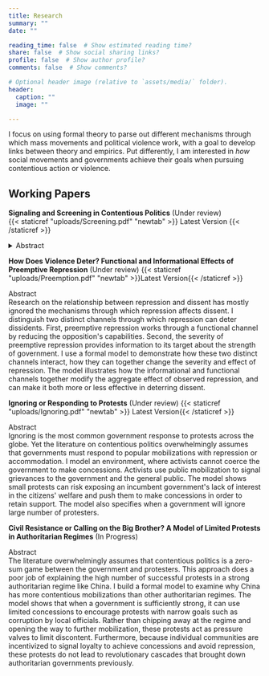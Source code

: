 ```yaml
---
title: Research
summary: ""
date: ""

reading_time: false  # Show estimated reading time?
share: false  # Show social sharing links?
profile: false  # Show author profile?
comments: false  # Show comments?

# Optional header image (relative to `assets/media/` folder).
header:
  caption: ""
  image: ""

---
```

 I focus on using formal theory to parse out different mechanisms through which mass movements and political violence work, with a goal to develop links between theory and empirics. Put differently, I am interested in *how* social movements and governments achieve their goals when pursuing contentious action or violence. 

 ## **Working Papers**

 **Signaling and Screening in Contentious Politics** (Under review)  
 {{< staticref "uploads/Screening.pdf" "newtab" >}} Latest Version {{< /staticref >}} <details>
<summary>Abstract</summary>
Literature on contention and repression overwhelmingly assumes that contentious politics is a zero-sum game and the goal of repression is to subdue all protests. This approach ignores that contentious action provides information about grievances which are costly to ignore for the government. I develop a formal model of contentious politics where activists use protests to signal their grievances as well as impose costs on the government. The model shows that repression can have a screening purpose. Governments use coercion to set the terms of contention so that they only have to accommodate sufficiently aggrieved and salient groups, while filtering out the rest. The model also demonstrates that decreased cost of mobilization makes repression indirectly cheaper for governments, leading to more repression. Taken together, these findings provide a theoretical explanation for the inconsistent findings in the empirical literature on contention and repression. Finally, the results provide an explanation for why rational governments would resort to repression only to follow it with accommodation.
</details>


**How Does Violence Deter? Functional and Informational Effects of Preemptive Repression** (Under review) 
{{< staticref "uploads/Preemption.pdf" "newtab" >}}Latest Version{{< /staticref >}}
<summary>Abstract</summary>
Research on the relationship between repression and dissent has mostly ignored the mechanisms through which repression affects dissent. I distinguish two distinct channels through which repression can deter dissidents. First, preemptive repression works through a functional channel by reducing the opposition's capabilities. Second, the severity of preemptive repression provides information to its target about the strength of government. I use a formal model to demonstrate how these two distinct channels interact, how they can together change the severity and effect of repression. The model illustrates how the informational and functional channels together modify the aggregate effect of observed repression, and can make it both more or less effective in deterring dissent.
</details>

**Ignoring or Responding to Protests** (Under review)
{{< staticref "uploads/Ignoring.pdf" "newtab" >}} Latest Version{{< /staticref >}} <summary>Abstract</summary>
Ignoring is the most common government response to protests across the globe. Yet the literature on contentious politics overwhelmingly assumes that governments must respond to popular mobilizations with repression or accommodation. I model an environment, where activists cannot coerce the government to make concessions. Activists use public mobilization to signal grievances to the government and the general public. The model shows small protests can risk exposing an incumbent government's lack of interest in the citizens' welfare and push them to make concessions in order to retain support. The model also specifies when a government will ignore large number of protesters.
</details>


**Civil Resistance or Calling on the Big Brother? A Model of Limited Protests in Authoritarian Regimes** (In Progress)
<summary>Abstract</summary>
The literature overwhelmingly assumes that contentious politics is a zero-sum game between the government and protesters.  This approach does a poor job of explaining the high number of successful protests in a strong authoritarian regime like China. I build a formal model to examine why China has more contentious mobilizations than other authoritarian regimes. The model shows that when a government is sufficiently strong, it can use limited concessions to encourage protests with narrow goals such as corruption by local officials. Rather than chipping away at the regime and opening the way to further mobilization, these protests act as pressure valves to limit discontent. Furthermore, because individual communities are incentivized to signal loyalty to achieve concessions and avoid repression, these protests do not lead to revolutionary cascades that brought down authoritarian governments previously.
</details>